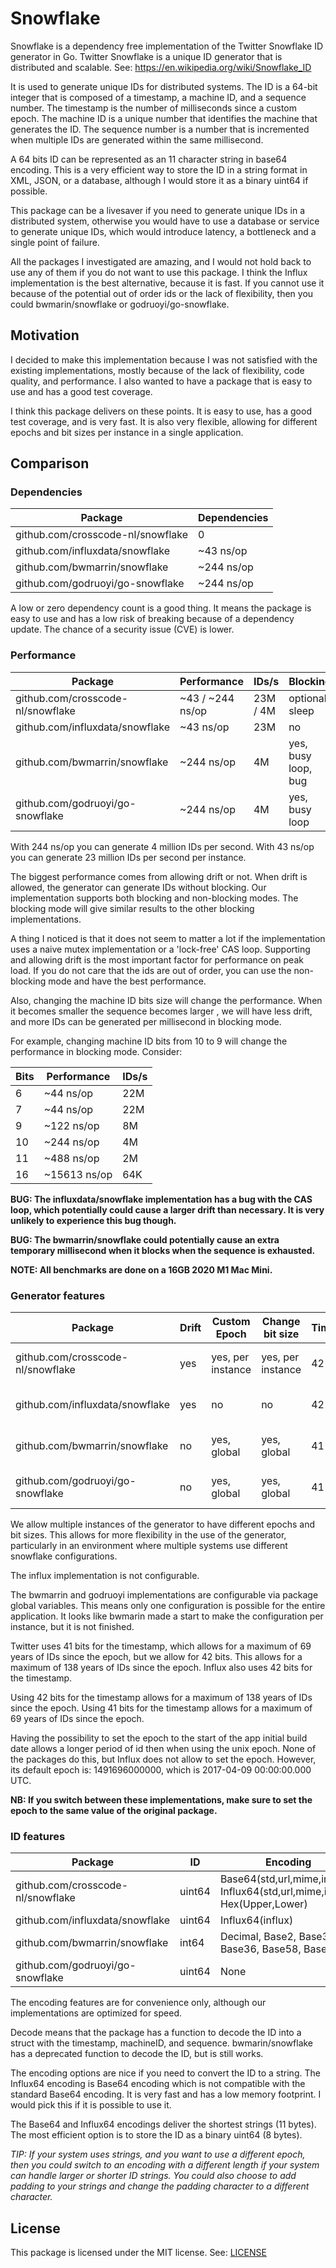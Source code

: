 # Snowflake

Snowflake is a dependency free implementation of the Twitter Snowflake ID generator in Go. Twitter Snowflake is a 
unique ID generator that is distributed and scalable. See: https://en.wikipedia.org/wiki/Snowflake_ID

It is used to generate unique IDs for distributed systems. The ID is a 64-bit integer that is composed of a timestamp, 
a machine ID, and a sequence number. The timestamp is the number of milliseconds since a custom epoch. The machine ID 
is a unique number that identifies the machine that generates the ID. The sequence number is a number that is 
incremented when multiple IDs are generated within the same millisecond.

A 64 bits ID can be represented as an 11 character string in base64 encoding. This is a very efficient way to store the 
ID in a string format in XML, JSON, or a database, although I would store it as a binary uint64 if possible.

This package can be a livesaver if you need to generate unique IDs in a distributed system, otherwise you would have to
use a database or service to generate unique IDs, which would introduce latency, a bottleneck and a single point 
of failure.

All the packages I investigated are amazing, and I would not hold back to use any of them if you do not want to use 
this package. I think the Influx implementation is the best alternative, because it is fast. If you cannot use it 
because of the potential out of order ids or the lack of flexibility, then you could bwmarin/snowflake or 
godruoyi/go-snowflake.

## Motivation

I decided to make this implementation because I was not satisfied with the existing implementations, mostly because of
the lack of flexibility, code quality, and performance. I also wanted to have a package that is easy to use and has a 
good test coverage.

I think this package delivers on these points. It is easy to use, has a good test coverage, and is very fast. It is also
very flexible, allowing for different epochs and bit sizes per instance in a single application.

## Comparison


### Dependencies

| Package                           | Dependencies |
|-----------------------------------|--------------|
| github.com/crosscode-nl/snowflake | 0            | 
| github.com/influxdata/snowflake   | ~43 ns/op    | 
| github.com/bwmarrin/snowflake     | ~244 ns/op   | 
| github.com/godruoyi/go-snowflake  | ~244 ns/op   |

A low or zero dependency count is a good thing. It means the package is easy to use and has a low risk of breaking
because of a dependency update. The chance of a security issue (CVE) is lower.

### Performance

| Package                           | Performance      | IDs/s    | Blocking            | Synchronization | Coverage   |
|-----------------------------------|------------------|----------|---------------------|-----------------|------------|
| github.com/crosscode-nl/snowflake | ~43 / ~244 ns/op | 23M / 4M | optional, sleep     | CAS, unlimited  | 100%       |
| github.com/influxdata/snowflake   | ~43 ns/op        | 23M      | no                  | CAS, 100x, bug  | 88.9%      |
| github.com/bwmarrin/snowflake     | ~244 ns/op       | 4M       | yes, busy loop, bug | Mutex           | 92.9%      |
| github.com/godruoyi/go-snowflake  | ~244 ns/op       | 4M       | yes, busy loop      | CAS, unlimited  | 91.4%      |

With 244 ns/op you can generate 4 million IDs per second. With 43 ns/op you can generate 23 million IDs per second per 
instance. 

The biggest performance comes from allowing drift or not. When drift is allowed, the generator can generate IDs 
without blocking. Our implementation supports both blocking and non-blocking modes. The blocking mode will give
similar results to the other blocking implementations.

A thing I noticed is that it does not seem to matter a lot if the implementation uses a naive mutex implementation or a 
'lock-free' CAS loop. Supporting and allowing drift is the most important factor for performance on peak load. If you
do not care that the ids are out of order, you can use the non-blocking mode and have the best performance.

Also, changing the machine ID bits size will change the performance. When it becomes smaller the sequence becomes larger
, we will have less drift, and more IDs can be generated per millisecond in blocking mode. 

For example, changing machine ID bits from 10 to 9 will change the performance in blocking mode. Consider:

| Bits | Performance  | IDs/s |
|------|--------------|-------|
| 6    | ~44 ns/op    | 22M   |
| 7    | ~44 ns/op    | 22M   |
| 9    | ~122 ns/op   | 8M    |
| 10   | ~244 ns/op   | 4M    |
| 11   | ~488 ns/op   | 2M    |
| 16   | ~15613 ns/op | 64K   |

**BUG: The influxdata/snowflake implementation has a bug with the CAS loop, which potentially could cause
a larger drift than necessary. It is very unlikely to experience this bug though.**

**BUG: The bwmarrin/snowflake could potentially cause an extra temporary millisecond when it blocks when the sequence is 
exhausted.**

**NOTE: All benchmarks are done on a 16GB 2020 M1 Mac Mini.**

### Generator features

| Package                           | Drift | Custom Epoch      | Change bit size   | Timestamp | Default epoch        |
|-----------------------------------|-------|-------------------|-------------------|-----------|----------------------|
| github.com/crosscode-nl/snowflake | yes   | yes, per instance | yes, per instance | 42 bits   | 2024-03-01 00:00:00Z |
| github.com/influxdata/snowflake   | yes   | no                | no                | 42 bits   | 2017-04-09 00:00:00Z | 
| github.com/bwmarrin/snowflake     | no    | yes, global       | yes, global       | 41 bits   | 2010-11-04 01:42:54Z | 
| github.com/godruoyi/go-snowflake  | no    | yes, global       | yes, global       | 41 bits   | 2008-11-10 23:00:00Z | 

We allow multiple instances of the generator to have different epochs and bit sizes. This allows for more flexibility
in the use of the generator, particularly in an environment where multiple systems use different snowflake configurations.

The influx implementation is not configurable.

The bwmarrin and godruoyi implementations are configurable via package global variables. This means only one 
configuration is possible for the entire application. It looks like bwmarin made a start to make the configuration
per instance, but it is not finished.

Twitter uses 41 bits for the timestamp, which allows for a maximum of 69 years of IDs since the epoch, but we allow
for 42 bits. This allows for a maximum of 138 years of IDs since the epoch. Influx also uses 42 bits for the timestamp.

Using 42 bits for the timestamp allows for a maximum of 138 years of IDs since the epoch.
Using 41 bits for the timestamp allows for a maximum of 69 years of IDs since the epoch.

Having the possibility to set the epoch to the start of the app initial build date allows a longer period of id then
when using the unix epoch. None of the packages do this, but Influx does not allow to set the epoch. However, its default 
epoch is: 1491696000000, which is 2017-04-09 00:00:00.000 UTC.

**NB: If you switch between these implementations, make sure to set the epoch to the same value of the original package.**

### ID features

| Package                           | ID      | Encoding                                                                     | Default          | Decode     |
|-----------------------------------|---------|------------------------------------------------------------------------------|------------------|------------|
| github.com/crosscode-nl/snowflake | uint64  | Base64(std,url,mime,influx), Influx64(std,url,mime,influx), Hex(Upper,Lower) | Hex(Upper)       | yes        |
| github.com/influxdata/snowflake   | uint64  | Influx64(influx)                                                             | Influx64(influx) | no         |
| github.com/bwmarrin/snowflake     | int64   | Decimal, Base2, Base32, Base36, Base58, Base64                               | Decimal          | deprecated | 
| github.com/godruoyi/go-snowflake  | uint64  | None                                                                         | None             | yes        | 

The encoding features are for convenience only, although our implementations are optimized for speed.

Decode means that the package has a function to decode the ID into a struct with the timestamp, machineID, and sequence. 
bwmarin/snowflake has a deprecated function to decode the ID, but is still works.

The encoding options are nice if you need to convert the ID to a string. The Influx64 encoding is Base64 encoding which
is not compatible with the standard Base64 encoding. It is very fast and has a low memory footprint. I would pick this
if it is possible to use it.

The Base64 and Influx64 encodings deliver the shortest strings (11 bytes). 
The most efficient option is to store the ID as a binary uint64 (8 bytes). 

*TIP: If your system uses strings, and you want to use a different epoch, then you could switch to an encoding 
with a different length if your system can handle larger or shorter ID strings. You could also choose to add padding to
your strings and change the padding character to a different character.*

## License 

This package is licensed under the MIT license. See: [LICENSE](LICENSE)
